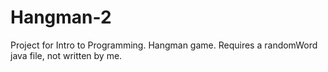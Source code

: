 # Hangman-2
Project for Intro to Programming. Hangman game. Requires a randomWord java file, not written by me.
